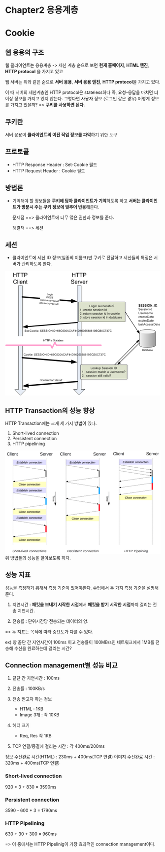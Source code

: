 # Chapter2 응용계층
# Cookie
## 웹 응용의 구조
웹 클라이언트는 응용계층 -> 세션 계층 순으로 보면 **현재 홈페이지**, **HTML 엔진**, **HTTP protocol** 을 가지고 있고
    
웹 서버는 위와 같은 순으로 **서버 응용**, **서버 응용 엔진**, **HTTP protocol**을 가지고 있다.

이 때 서버의 세션계층인 HTTP protocol은 stateless하다 즉, 요청-응답을 마치면 더 이상 정보를 가지고 있지 않는다. 그렇다면 사용자 정보 (로그인 같은 경우) 어떻게 정보를 가지고 있을까? => **쿠키를 사용하면 된다.**

## 쿠키란
서버 응용이 **클라이언트의 이전 작업 정보를 파악**하기 위한 도구

## 프로토콜
- HTTP Response Header : Set-Cookie 필드
- HTTP Request Header : Cookie 필드

## 방법론
- 기억해야 할 정보들을 **쿠키에 담아 클라이언트가 기억**하도록 하고 **서버는 클라이언트가 방분시 주는 쿠키 정보에 맞추어 반응**해준다.
 
    문제점 ==> 클라이언트에 너무 많은 권한과 정보를 준다.
    
    해결책 ==> 세션

## 세션
- 클라이언트에 세션 ID 정보(일종의 이름표)만 쿠키로 전달하고 세션들의 특징은 서버가 관리하도록 한다.

<img src = "./img/session.png">

## HTTP Transaction의 성능 향상
HTTP Transaction에는 크게 세 가지 방법이 있다.
1. Short-lived connection
2. Persistent connection
3. HTTP pipelining
<img src = "./img/http1.png">
위 방법들의 성능을 알아보도록 하자.

## 성능 지표
성능을 측정하기 위해서 측정 기준이 있어야한다. 수업에서 두 가지 측정 기준을 설명해준다.

1. 지연시간 : **패킷을 보내기 시작한 시점**에서 **패킷을 받기 시작한 시점**까지 걸리는 전송 지연시간.

2. 전송률 : 단위시간당 전송되는 데이터의 양.

=> 두 지표는 목적에 따라 중요도가 다를 수 있다.

ex) 양 끝단 간 지연시간이 100ms 이고 전송률이 100MB/s인 네트워크에서 1MB를 전송해 수신을 완료하는데 걸리는 시간?

## Connection management별 성능 비교
1. 끝단 간 지연시간 : 100ms
2. 전송률 : 100KB/s
3. 전송 받고자 하는 정보
    
    - HTML : 1KB
    - Image 3개 : 각 10KB
4. 헤더 크기

    - Req, Res 각 1KB

5. TCP 연결/종결에 걸리는 시간 : 각 400ms/200ms


정보 수신완료 시간(HTML) : 230ms + 400ms(TCP 연결)
이미지 수신완료 시간 : 320ms + 400ms(TCP 연결)

### Short-lived connection
920 * 3 + 830 = 3590ms

### Persistent connection
3590 - 600 * 3 = 1790ms

### HTTP Pipelining
630 + 30 + 300 = 960ms

=> 이 중에서는 HTTP Pipelinig이 가장 효과적인 connection management이다.